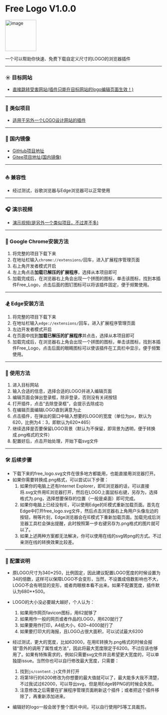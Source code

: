 # Free Logo V1.0.0

<img src="https://github.com/quarkape/Free_Logo/blob/main/img/free_logo.png" alt="image" style="width:100px" />

一个可以帮助你快速、免费下载自定义尺寸的LOGO的浏览器插件

---

### :sunny: 目标网站

- [直接跳转受害网站(插件只能在目标网站的logo编辑页面生效！)](https://www.logomaker.com.cn//)

---

### :satellite: 类似项目

- [适用于另外一个LOGO设计网站的插件](https://github.com/quarkape/Logo_Thief)

---

### :leaves: 国内镜像

- [GitHub项目地址](https://github.com/quarkape/Free_Logo)
- [Gitee项目地址(国内镜像)](https://gitee.com/huewhom/Free_Logo)

---

### :sailboat: 兼容性

- 经过测试，谷歌浏览器与Edge浏览器可以正常使用

---

### :headphones: 演示视频

- [演示视频(是另外一个类似项目，不过差不多)](https://www.bilibili.com/video/BV1t84y1r71B?share_source=copy_web)

---

### :jack_o_lantern: Google Chrome安装方法

1. 将完整的项目下载下来
2. 在地址栏输入`chrome://extensions/`回车，进入扩展程序管理页面
3. 右上角开发者模式开启
4. 左上角点击**加载已解压的扩展程序**，选择从本项目即可
5. 加载完成后，在浏览器右上角会出现一个拼图的图标，单击该图标，找到本插件Free_Logo，点击后面的图钉图标可以将该插件固定，便于频繁使用。

---

### :snowboarder: Edge安装方法

1. 将完整的项目下载下来
2. 在地址栏输入`edge://extensions/`回车，进入扩展程序管理页面
3. 左边开发者模式开启
4. 在页面中找到**加载已解压的扩展程序**并点击，选择从本项目即可
5. 加载完成后，在浏览器右上角会出现一个拼图的图标，单击该图标，找到本插件Free_Logo，点击后面的眼睛图标可以使该插件在工具栏中显示，便于频繁使用。

---

### :badminton: 使用方法

1. 进入目标网站
2. 输入合适的信息，选择合适的LOGO并进入编辑页面
3. 编辑页面会弹出登录框，除非登录，否则没有关闭按钮
4. 打开插件，点击“去除登录框”，会提示去除成功
5. 在编辑页面编辑LOGO直到满意为止
6. 点击插件，在弹出的窗口中输入想要的LOGO的宽度（单位为px，默认为620，比例为4：3，即默认为620*465）
7. 继续选择是否要保留LOGO背景（默认为不保留，即背景为透明，便于转换成.png格式的文件）
8. 配置好后，点击开始处理，开始下载svg文件

---

### :hammer_and_wrench: 后续步骤

- 下载下来的free_logo.svg文件在很多地方都能用，也能直接用浏览器打开。
- 如果你需要转换成.png格式，可以尝试以下步骤：
  1. 如果你的电脑上还有Internet Explorer，即IE浏览器的话，可以直接将.svg文件用IE浏览器打开，然后在LOGO上面鼠标右键，另存为，选择格式为.png，选择想要保存的位置（一般是桌面）即可完成。
  2. 如果你电脑上已经没有IE，可以使用Edge的IE模式重新加载页面。首先在Edge中打开free_logo.svg文件，然后点击浏览器右上角用户头像左边的按钮，稍等片刻，Edge浏览器会在IE模式下重新加载页面。加载完成后浏览器工具栏会弹出提醒，此时按照第一步右键另存为.png格式的图片就可以了。
  3. 如果上述两种方案都无法解决，你可以使用在线的svg转png的方式。不过亲测在线的转换效果比较差。

---

### :palm_tree: 配置说明

- 原LOGO尺寸为340*250，比例固定，因此建议配置LOGO宽度的时候设置为34的倍数，这样可以保障LOGO不会变形，当然，不设置成倍数影响也不大，LOGO不会有明显的变形，或者肉眼根本看不出来。如果不配置宽度，插件默认为680**500。
- LOGO的大小没必要越大越好，个人认为：
  1. 如果用作网页favicon图标，用62就够了
  2. 如果用作一般的网页或者作品的LOGO，用620就行了
  3. 如果要用作打印，A4纸大小，620~4000就行了
  4. 如果要打印大的海报，且LOGO占很大面积，可以试试最大6200
- 经过测试，更大的宽度，比如62000，在用IE转换为.png格式的时候会报错“意外的调用了属性或方法”，因此将最大宽度限定于6200。不过应该也够用了。如果有特殊需求的，例如只需要svg文件并且希望更大宽度的，可以单独提issue。当然你也可以自行修改最大宽度，只需要：

  1. 找到`js/content.js`文件并打开
  2. 将第18行的6200修改为你想要的最大值就可以了，最大能多大我不清楚，不过我试过62000，可以导出svg，但是用Edge转PNG的时候会失败。
  3. 注意修改之后需要在扩展程序管理页面刷新这个插件；或者把这个插件移除了，再重新添加进来。
- 编辑好的logo一般会居于整个图片中间，可以自行使用PS等工具裁剪。



